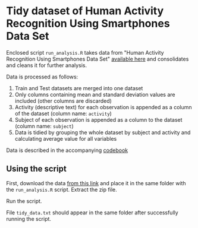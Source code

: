 Tidy dataset of Human Activity Recognition Using Smartphones Data Set 
=====================================================================

Enclosed script `run_analysis.R` takes data from "Human Activity Recognition Using Smartphones Data Set" [available here](http://archive.ics.uci.edu/ml/datasets/Human+Activity+Recognition+Using+Smartphones) and consolidates and cleans it for further analysis.

Data is processed as follows:

1. Train and Test datasets are merged into one dataset
2. Only columns containing mean and standard deviation values are included (other columns are discarded)
3. Activity (descriptive text) for each observation is appended as a column of the dataset (column name: `activity`)
4. Subject of each observation is appended as a column to the dataset (column name: `subject`)
5. Data is tidied by grouping the whole dataset by subject and activity and calculating average value for all variables

Data is described in the accompanying [codebook](./CodeBook.md)

## Using the script

First, download the data [from this link](https://d396qusza40orc.cloudfront.net/getdata%2Fprojectfiles%2FUCI%20HAR%20Dataset.zip) and place it in the same folder with the `run_analysis.R` script. Extract the zip file.

Run the script.

File `tidy_data.txt` should appear in the same folder after successfully running the script.
